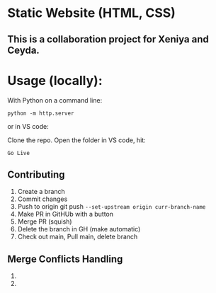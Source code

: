 # Static Website (HTML, CSS)

## This is a collaboration project for Xeniya and Ceyda.

# Usage (locally):

With Python on a command line:

```
python -m http.server
```

or in VS code:

Clone the repo. Open the folder in VS code, hit:

```
Go Live
```

## Contributing

1. Create a branch
2. Commit changes
3. Push to origin git push `--set-upstream origin curr-branch-name`
4. Make PR in GitHUb with a button
5. Merge PR (squish)
6. Delete the branch in GH (make automatic)
7. Check out main, Pull main, delete branch

## Merge Conflicts Handling

1.
2.
